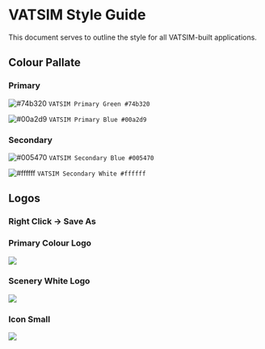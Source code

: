 # VATSIM Style Guide

This document serves to outline the style for all VATSIM-built applications.

## Colour Pallate
### Primary
![#74b320](https://placehold.it/15/74b320/000000?text=+) `VATSIM Primary Green #74b320`

![#00a2d9](https://placehold.it/15/00a2d9/000000?text=+) `VATSIM Primary Blue #00a2d9`

### Secondary

![#005470](https://placehold.it/15/005470/000000?text=+) `VATSIM Secondary Blue #005470`

![#ffffff](https://placehold.it/15/ffffff/000000?text=+) `VATSIM Secondary White #ffffff`

## Logos
### Right Click -> Save As

### Primary Colour Logo
<img src="https://twoitb2016.files.wordpress.com/2016/07/vatsim.png?w=616">

### Scenery White Logo
<img src="https://d140gl9uelg1nu.cloudfront.net/5867f034-a279-41b7-ba05-81bb39b4a207/images/logo_white.png">

### Icon Small
<img src="https://www.vatsim.net/sites/all/themes/vatsim/favicon.ico">
